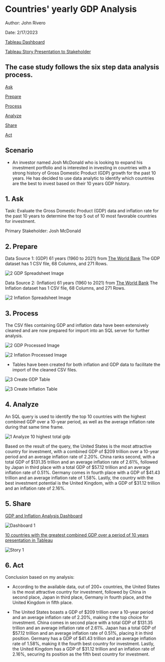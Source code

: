 # Countries' yearly GDP Analysis

Author: John Rivero

Date: 2/17/2023

[Tableau Dashboard](https://public.tableau.com/app/profile/john.r6470/viz/Top10countrieswiththehighestGDPforinvestmentopportunitiesDashboard_/Dashboard1)

[Tableau Story Presentation to Stakeholder](https://public.tableau.com/app/profile/john.r6470/viz/Top10countrieswiththehighestGDPforinvestmentopportunitiesStory_/Story1)


## The case study follows the six step data analysis process.

 [Ask](#1-Ask)
 
 [Prepare](#2-Prepare)
 
 [Process](#3-Process)
 
 [Analyze](#4-Analyze)
 
 [Share](#5-Share)
 
 [Act](#6-Act)


## Scenario

- An investor named Josh McDonald who is looking to expand his investment portfolio and is interested in investing in countries with a strong history of Gross Domestic Product (GDP) growth for the past 10 years. He has decided to use data analytic to identify which countries are the best to invest based on their 10 years GDP history.


## 1. Ask

 Task: Evaluate the Gross Domestic Product (GDP) data and inflation rate for the past 10 years to determine the top 5 out of 10 most favorable countries for investment.

 Primary Stakeholder: Josh McDonald


## 2. Prepare

Data Source 1: (GDP) 61 years (1960 to 2021) from [The World Bank](https://data.worldbank.org/indicator/NY.GDP.MKTP.CD)
               The GDP dataset has 1 CSV file, 68 Columns, and 271 Rows.
              
![2  GDP Spreadsheet Image](https://user-images.githubusercontent.com/81208412/219589204-fb67187a-70e5-4823-a29a-8165da4acaa7.jpg)

              
Data Source 2: (Inflation) 61 years (1960 to 2021) from [The World Bank](https://data.worldbank.org/indicator/FP.CPI.TOTL.ZG)
               The Inflation dataset has 1 CSV file, 68 Columns, and 271 Rows.

![2  Inflation Spreadsheet Image](https://user-images.githubusercontent.com/81208412/219589224-48e4bad4-e664-418f-ade6-faea432308c3.jpg)


## 3. Process

The CSV files containing GDP and inflation data have been extensively cleaned and are now prepared for import into an SQL server for further analysis.

![2  GDP Processed Image](https://user-images.githubusercontent.com/81208412/219591776-81e8f5b6-1acd-40bc-a64d-d3a4631c9f2f.jpg)

![2  Inflation Processed Image](https://user-images.githubusercontent.com/81208412/219591804-b046cd5c-70dc-4ea0-8504-e64a9b78598f.jpg)


- Tables have been created for both inflation and GDP data to facilitate the import of the cleaned CSV files.

![3  Create GDP Table](https://user-images.githubusercontent.com/81208412/219590392-a0a8ad2d-d2be-430d-af65-6019a8a277b2.jpg)

![3  Create Inflation Table](https://user-images.githubusercontent.com/81208412/219590422-f0128f1f-43a6-44c9-827d-2e6ac33312b8.jpg)


## 4. Analyze

An SQL query is used to identify the top 10 countries with the highest combined GDP over a 10-year period, as well as the average inflation rate during that same time frame.

![1  Analyze 10 highest total gdp](https://user-images.githubusercontent.com/81208412/219596265-bf9a2eb8-543b-4634-98ab-519407eac566.jpg)

Based on the result of the query, the United States is the most attractive country for investment, with a combined GDP of $209 trillion over a 10-year period and an average inflation rate of 2.20%. China ranks second, with a total GDP of $131.35 trillion and an average inflation rate of 2.61%, followed by Japan in third place with a total GDP of $57.12 trillion and an average inflation rate of 0.51%. Germany comes in fourth place with a GDP of $41.43 trillion and an average inflation rate of 1.58%. Lastly, the country with the best investment potential is the United Kingdom, with a GDP of $31.12 trillion and an inflation rate of 2.16%.


## 5. Share

[GDP and Inflation Analysis Dashboard](https://public.tableau.com/app/profile/john.r6470/viz/Top10countrieswiththehighestGDPforinvestmentopportunitiesDashboard_/Dashboard1)

![Dashboard 1](https://user-images.githubusercontent.com/81208412/219598626-c8beecb5-1553-4256-9f6a-640414c91e94.png)


[10 countries with the greatest combined GDP over a period of 10 years presentation in Tableau](https://public.tableau.com/app/profile/john.r6470/viz/Top10countrieswiththehighestGDPforinvestmentopportunitiesStory_/Story1)

![Story 1](https://user-images.githubusercontent.com/81208412/219680747-99a46b8a-4b79-4211-acaf-43bd795592fb.png)


## 6. Act

Conclusion based on my analysis:

- According to the available data, out of 200+ countries, the United States is the most attractive country for investment, followed by China in second place, Japan in third place, Germany in fourth place, and the United Kingdom in fifth place.

- The United States boasts a GDP of $209 trillion over a 10-year period and an average inflation rate of 2.20%, making it the top choice for investment. China comes in second place with a total GDP of $131.35 trillion and an average inflation rate of 2.61%. Japan has a total GDP of $57.12 trillion and an average inflation rate of 0.51%, placing it in third position. Germany has a GDP of $41.43 trillion and an average inflation rate of 1.58%, making it the fourth best country for investment. Lastly, the United Kingdom has a GDP of $31.12 trillion and an inflation rate of 2.16%, securing its position as the fifth best country for investment.
